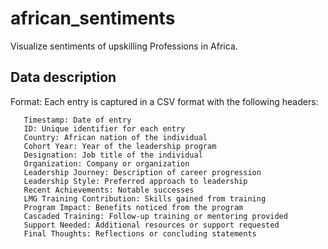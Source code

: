 # african_sentiments
Visualize sentiments of upskilling Professions in Africa.

## Data description

   Format: Each entry is captured in a CSV format with the following headers:
   
       Timestamp: Date of entry                  
       ID: Unique identifier for each entry                  
       Country: African nation of the individual            
       Cohort Year: Year of the leadership program               
       Designation: Job title of the individual              
       Organization: Company or organization                 
       Leadership Journey: Description of career progression                   
       Leadership Style: Preferred approach to leadership              
       Recent Achievements: Notable successes                          
       LMG Training Contribution: Skills gained from training              
       Program Impact: Benefits noticed from the program             
       Cascaded Training: Follow-up training or mentoring provided           
       Support Needed: Additional resources or support requested          
       Final Thoughts: Reflections or concluding statements                
